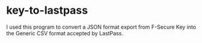 # key-to-lastpass
I used this program to convert a JSON format export from F-Secure Key into the Generic CSV format accepted by LastPass.


